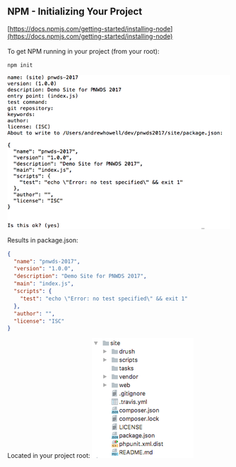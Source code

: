 ## NPM - Initializing Your Project
[https://docs.npmjs.com/getting-started/installing-node](https://docs.npmjs.com/getting-started/installing-node)<br /><br />
To get NPM running in your project (from your root):
```bash
npm init 
```

![NPM initialization wizard](img/npm-init-wizard.png)

Results in package.json:
```json
{
  "name": "pnwds-2017",
  "version": "1.0.0",
  "description": "Demo Site for PNWDS 2017",
  "main": "index.js",
  "scripts": {
    "test": "echo \"Error: no test specified\" && exit 1"
  },
  "author": "",
  "license": "ISC"
}
```

Located in your project root:
![package.json](img/package.json.png)
